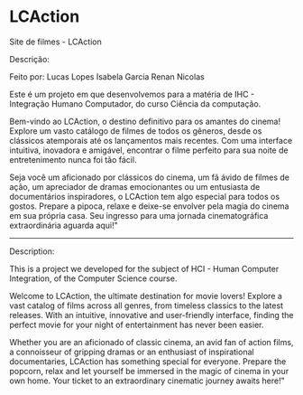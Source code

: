 # LCAction

Site de filmes - LCAction

Descrição:

Feito por:
Lucas Lopes
Isabela Garcia
Renan Nicolas

Este é um  projeto em que desenvolvemos para a matéria de IHC - Integração Humano Computador, do curso Ciência da computação.

Bem-vindo ao LCAction, o destino definitivo para os amantes do cinema! Explore um vasto catálogo de filmes de todos os gêneros, desde os clássicos atemporais até os lançamentos mais recentes. Com uma interface intuitiva, inovadora  e amigável, encontrar o filme perfeito para sua noite de entretenimento nunca foi tão fácil.

Seja você um aficionado por clássicos do cinema, um fã ávido de filmes de ação, um apreciador de dramas emocionantes ou um entusiasta de documentários inspiradores, o LCAction tem algo especial para todos os gostos. Prepare a pipoca, relaxe e deixe-se envolver pela magia do cinema em sua própria casa. Seu ingresso para uma jornada cinematográfica extraordinária aguarda aqui!"

-----------------------------------------------------------------------------

Description:

This is a project we developed for the subject of HCI - Human Computer Integration, of the Computer Science course.

Welcome to LCAction, the ultimate destination for movie lovers! Explore a vast catalog of films across all genres, from timeless classics to the latest releases. With an intuitive, innovative and user-friendly interface, finding the perfect movie for your night of entertainment has never been easier.

Whether you are an aficionado of classic cinema, an avid fan of action films, a connoisseur of gripping dramas or an enthusiast of inspirational documentaries, LCAction has something special for everyone. Prepare the popcorn, relax and let yourself be immersed in the magic of cinema in your own home. Your ticket to an extraordinary cinematic journey awaits here!"
